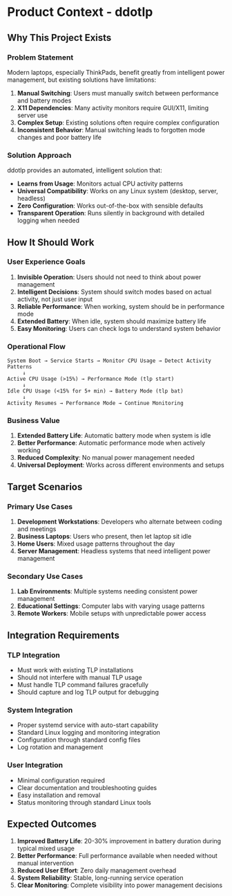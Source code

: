 # Product Context - ddotlp

## Why This Project Exists

### Problem Statement
Modern laptops, especially ThinkPads, benefit greatly from intelligent power management, but existing solutions have limitations:

1. **Manual Switching**: Users must manually switch between performance and battery modes
2. **X11 Dependencies**: Many activity monitors require GUI/X11, limiting server use
3. **Complex Setup**: Existing solutions often require complex configuration
4. **Inconsistent Behavior**: Manual switching leads to forgotten mode changes and poor battery life

### Solution Approach
ddotlp provides an automated, intelligent solution that:
- **Learns from Usage**: Monitors actual CPU activity patterns
- **Universal Compatibility**: Works on any Linux system (desktop, server, headless)
- **Zero Configuration**: Works out-of-the-box with sensible defaults
- **Transparent Operation**: Runs silently in background with detailed logging when needed

## How It Should Work

### User Experience Goals
1. **Invisible Operation**: Users should not need to think about power management
2. **Intelligent Decisions**: System should switch modes based on actual activity, not just user input
3. **Reliable Performance**: When working, system should be in performance mode
4. **Extended Battery**: When idle, system should maximize battery life
5. **Easy Monitoring**: Users can check logs to understand system behavior

### Operational Flow
```
System Boot → Service Starts → Monitor CPU Usage → Detect Activity Patterns
     ↓
Active CPU Usage (>15%) → Performance Mode (tlp start)
     ↓
Idle CPU Usage (<15% for 5+ min) → Battery Mode (tlp bat)
     ↓
Activity Resumes → Performance Mode → Continue Monitoring
```

### Business Value
1. **Extended Battery Life**: Automatic battery mode when system is idle
2. **Better Performance**: Automatic performance mode when actively working
3. **Reduced Complexity**: No manual power management needed
4. **Universal Deployment**: Works across different environments and setups

## Target Scenarios

### Primary Use Cases
1. **Development Workstations**: Developers who alternate between coding and meetings
2. **Business Laptops**: Users who present, then let laptop sit idle
3. **Home Users**: Mixed usage patterns throughout the day
4. **Server Management**: Headless systems that need intelligent power management

### Secondary Use Cases
1. **Lab Environments**: Multiple systems needing consistent power management
2. **Educational Settings**: Computer labs with varying usage patterns
3. **Remote Workers**: Mobile setups with unpredictable power access

## Integration Requirements

### TLP Integration
- Must work with existing TLP installations
- Should not interfere with manual TLP usage
- Must handle TLP command failures gracefully
- Should capture and log TLP output for debugging

### System Integration
- Proper systemd service with auto-start capability
- Standard Linux logging and monitoring integration
- Configuration through standard config files
- Log rotation and management

### User Integration
- Minimal configuration required
- Clear documentation and troubleshooting guides
- Easy installation and removal
- Status monitoring through standard Linux tools

## Expected Outcomes
1. **Improved Battery Life**: 20-30% improvement in battery duration during typical mixed usage
2. **Better Performance**: Full performance available when needed without manual intervention
3. **Reduced User Effort**: Zero daily management overhead
4. **System Reliability**: Stable, long-running service operation
5. **Clear Monitoring**: Complete visibility into power management decisions
